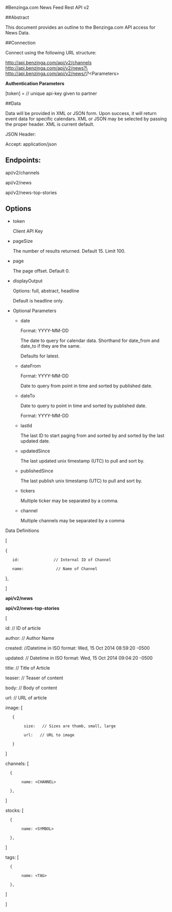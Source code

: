 #Benzinga.com News Feed Rest API v2

##Abstract

This document provides an outline to the Benzinga.com API access for News Data.

##Connection

Connect using the following URL structure:

http://api.benzinga.com/api/v2/channels
http://api.benzinga.com/api/v2/news?\<Parameters>
http://api.benzinga.com/api/v2/news/\<id>?\<Parameters>

**Authentication Parameters**

[token] = <unique API token key>
// unique api-key given to partner

##Data

Data will be provided in XML or JSON form.  Upon success, it will return event data for specific calendars.  XML or JSON may be selected by passing the proper header.  XML is current default.  

JSON Header:

Accept: application/json

## Endpoints:

api/v2/channels

api/v2/news

api/v2/news-top-stories

## Options

* token

  Client API Key

* pageSize

  The number of results returned.  Default 15.  Limit 100.
* page

  The page offset.  Default 0.

* displayOutput

  Options: full, abstract, headline

  Default is headline only.

* Optional Parameters
  * date

    Format: YYYY-MM-DD

    The date to query for calendar data.  Shorthand for date_from and date_to if they are the same.

    Defaults for latest.
  * dateFrom

    Format: YYYY-MM-DD

    Date to query from point in time and sorted by published date.

  * dateTo

    Date to query to point in time and sorted by published date.

    Format: YYYY-MM-DD
  * lastId

    The last ID to start paging from and sorted by and sorted by the last updated date.

  * updatedSince

    The last updated unix timestamp (UTC) to pull and sort by.

  * publishedSince

    The last publish unix  timestamp (UTC) to pull and sort by.

  * tickers

    Multiple ticker may be separated by a comma.  

  * channel

    Multiple channels may be separated by a comma



Data Definitions


[

   {

       id:               // Internal ID of Channel

       name:              // Name of Channel
   },

]

**api/v2/news**

**api/v2/news-top-stories**

[

   id:         // ID of article

   author:     // Author Name

   created:    //Datetime in ISO format: Wed, 15 Oct 2014 08:59:20 -0500

   updated:    // Datetime in ISO format: Wed, 15 Oct 2014 09:04:20 -0500

   title:      // Title of Article

   teaser:     // Teaser of content

   body:       // Body of content

   url:        // URL of article

   image: [

       {

            size:   // Sizes are thumb, small, large

            url:   // URL to image

       }

   ]

   channels: [

      {

           name: <CHANNEL>

      },

   ]

   stocks: [

      {

           name: <SYMBOL>

      },

   ]

   tags: [

      {

           name: <TAG>

      },

   ]

]
